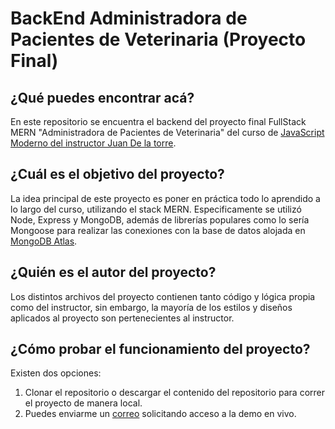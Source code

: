 # BackEnd Administradora de Pacientes de Veterinaria (Proyecto Final)

## ¿Qué puedes encontrar acá?
En este repositorio se encuentra el backend del proyecto final FullStack MERN "Administradora de Pacientes de Veterinaria" del curso de [JavaScript Moderno del instructor Juan De la torre](https://www.udemy.com/course/javascript-moderno-guia-definitiva-construye-10-proyectos/).

## ¿Cuál es el objetivo del proyecto?
La idea principal de este proyecto es poner en práctica todo lo aprendido a lo largo del curso, utilizando el stack MERN. Especificamente se utilizó Node, Express y MongoDB, además de librerías populares como lo sería Mongoose para realizar las conexiones con la base de datos alojada en [MongoDB Atlas](https://www.mongodb.com/cloud/atlas/register).

## ¿Quién es el autor del proyecto?
Los distintos archivos del proyecto contienen tanto código y lógica propia como del instructor, sin embargo, la mayoría de los estilos y diseños aplicados al proyecto son pertenecientes al instructor. 

## ¿Cómo probar el funcionamiento del proyecto?

Existen dos opciones:

1. Clonar el repositorio o descargar el contenido del repositorio para correr el proyecto de manera local.
2. Puedes enviarme un [correo](ce.sotogu@gmail.com) solicitando acceso a la demo en vivo.